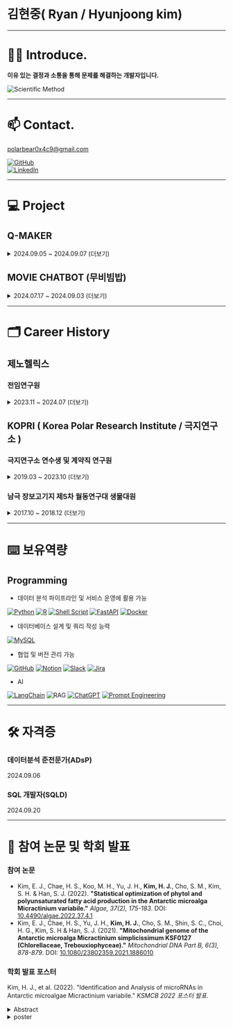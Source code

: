 
# 김현중( Ryan / Hyunjoong kim)

---
# 👨‍💻 Introduce.


**이유 있는 결정과 소통을 통해 문제를 해결하는 개발자입니다.** 

![Scientific Method](https://img.shields.io/badge/I%20%E2%9D%A4%EF%B8%8F%20the%20Scientific%20Method-2D9BF0?style=for-the-badge)

---

# 📫 Contact.

[polarbear0x4c9@gmail.com](mailto:polarbear0x4c9@gmail.com)


[<img alt="GitHub" src ="https://img.shields.io/badge/GitHub-181717.svg?&style=for-the-badge&logo=GitHub&logoColor=white"/>](https://github.com/KHyunJoong?tab=overview&from=2024-09-01&to=2024-09-30)\
[<img alt="LinkedIn" src="https://img.shields.io/badge/LinkedIn-0A66C2?style=for-the-badge&logo=LinkedIn&logoColor=white"/>](https://www.linkedin.com/in/hyunjoongkim-polarbear0x4c9)



---
# 💻 Project

## Q-MAKER
<details>
<summary> 2024.09.05 ~ 2024.09.07 (더보기)</summary>

**KakaoTechBootcamp Hackathon 프로젝트**
- 팀 구성: 6명 (풀스택 2명, 클라우드 2명, AI 2명)
- GitHub 링크: [KTB-19/Q-Maker](https://github.com/KTB-19/qmaker)
- 프로젝트 소개: 맞춤형 문제 생성
  - 문장을 기반으로 단원 분리, 문제 생성 및 원문 해설 제공
- 주요 업무: AI서버 설계, 자연어 처리(NLP), 문제 생성
    - 사용자에게 문제를 제시하고 약점을 분석하여 보완
    - 사용자에게 원문 해설을 제공하여 hallucination 검토
- 주요 기술 스택:  Python, ChatGPT API , Fast API , LangChain

</details>


## MOVIE CHATBOT (무비빔밥)
<details>
<summary> 2024.07.17 ~ 2024.09.03 (더보기) </summary>

**KakaoTechBootcamp 프로젝트**
- 팀 구성: 6명 (풀스택 2명, 클라우드 2명, AI 2명)
- GitHub 링크: [KTB-19/Movie_Chatbot](https://github.com/KTB-19/movie_chatbot)
- 프로젝트 소개: 영화관 추천 챗봇 서비스 
  - 사용자의 입력을 기반으로 영화 상영 정보를 제공
- 주요 업무: Entity 추출, RAG구축, LLM 응답 정형화
  - Semantic Search 및 Levenshtein distance 기반 RAG 구축
- 주요 기술 스택: Python, RAG, ChatGPT API, LangChain, FAISS, KoBERT

</details>

---
# 🗂️ Career History


## 제노헬릭스

### 전임연구원

<details>
<summary> 2023.11 ~ 2024.07 (더보기) </summary>

- sRNA-seq 분석을 위한 파이프라인 구축 및 유지 보수
- Viridiplantae Genome 기반 머신러닝 모델을 활용하여 Genome 없는 생물의 miRNA profiling
- DTC 분석 및 30건 이상의 샘플 분석 수행
</details>

## KOPRI \( Korea Polar Research Institute / 극지연구소 )

### 극지연구소 연수생 및 계약직 연구원


<details>
<summary> 2019.03 ~ 2023.10 (더보기) </summary>


- 극지 미세조류의 miRNA 분석 및 유전자 편집 기술 개발
- 극지 외래종 탐지 및 침입 경로 분석
- 온난화에 따른 극지 생물 적응 연구 및 생태 조사
- CV기술을 활용한 남극 수중 종 분류 참여
- Linux, Python, R을 사용한 데이터 분석 및 연구 수행

</details>

### 남극 장보고기지 제5차 월동연구대 생물대원

<details>
<summary> 2017.10 ~ 2018.12 (더보기) </summary>

- 극지 외래종 침입 조사 및 과제 참여
- 남극 기지 주변 환경 오염 요인 모니터링 및 분석
- 기지 운영 관련 환경 모니터링 및 외래종 확인 작업
- 팀과 협업하여 수질 문제 해결 및 60% 이상 개선

</details>

---
# ⌨️ 보유역량


## Programming
- 데이터 분석 파이프라인 및 서비스 운영에 활용 가능

[<img alt="Python" src="https://img.shields.io/badge/Python-3776AB?style=for-the-badge&logo=Python&logoColor=white"/>](https://www.python.org/) 
[<img alt="R" src="https://img.shields.io/badge/R-276DC3?style=for-the-badge&logo=R&logoColor=white"/>](https://www.r-project.org/) 
[<img alt="Shell Script" src="https://img.shields.io/badge/Shell_Script-4EAA25?style=for-the-badge&logo=GNU-Bash&logoColor=white"/>](https://www.gnu.org/software/bash/) 
[<img alt="FastAPI" src="https://img.shields.io/badge/FastAPI-009688?style=for-the-badge&logo=FastAPI&logoColor=white"/>](https://fastapi.tiangolo.com/) 
[<img alt="Docker" src="https://img.shields.io/badge/Docker-2496ED?style=for-the-badge&logo=Docker&logoColor=white"/>](https://www.docker.com/) 

- 데이터베이스 설계 및 쿼리 작성 능력 

[<img alt="MySQL" src="https://img.shields.io/badge/MySQL-4479A1?style=for-the-badge&logo=MySQL&logoColor=white"/>](https://www.mysql.com/) 

- 협업 및 버전 관리 가능

[<img alt="GitHub" src="https://img.shields.io/badge/GitHub-181717?style=for-the-badge&logo=GitHub&logoColor=white"/>](https://github.com/) 
[<img alt="Notion" src="https://img.shields.io/badge/Notion-000000?style=for-the-badge&logo=Notion&logoColor=white"/>](https://www.notion.so/) 
[<img alt="Slack" src="https://img.shields.io/badge/Slack-4A154B?style=for-the-badge&logo=Slack&logoColor=white"/>](https://slack.com/) 
[<img alt="Jira" src="https://img.shields.io/badge/Jira-0052CC?style=for-the-badge&logo=Jira&logoColor=white"/>](https://www.atlassian.com/software/jira)

- AI

[<img alt="LangChain" src="https://img.shields.io/badge/LangChain-0B0B45?style=for-the-badge&logo=LangChain&logoColor=white"/>](https://www.langchain.com/)
![RAG](https://img.shields.io/badge/RAG-4A90E2?style=for-the-badge&logo=Read-The-Docs&logoColor=white)
[<img alt="ChatGPT" src="https://img.shields.io/badge/ChatGPT-00A67E?style=for-the-badge&logo=OpenAI&logoColor=white"/>](https://openai.com/chatgpt)
[<img alt="Prompt Engineering" src="https://img.shields.io/badge/Prompt%20Engineering-412991?style=for-the-badge&logo=OpenAI&logoColor=white"/>](https://openai.com/)


---
# 🛠 자격증


### 데이터분석 준전문가(ADsP)

2024.09.06

### SQL 개발자(SQLD)

2024.09.20

---
# 📜 참여 논문 및 학회 발표


### 참여 논문

- Kim, E. J., Chae, H. S., Koo, M. H., Yu, J. H., **Kim, H. J.**, Cho, S. M., Kim, S. H. & Han, S. J. (2022). **"Statistical optimization of phytol and polyunsaturated fatty acid production in the Antarctic microalga Micractinium variabile."** *Algae, 37(2), 175-183*. DOI: [10.4490/algae.2022.37.4.1](https://doi.org/10.4490/algae.2022.37.4.1)
- Kim, E. J., Chae, H. S., Yu, J. H., **Kim, H. J.**, Cho, S. M., Shin, S. C., Choi, H. G., Kim, S. H & Han, S. J. (2021). **"Mitochondrial genome of the Antarctic microalga Micractinium simplicissimum KSF0127 (Chlorellaceae, Trebouxiophyceae)."** *Mitochondrial DNA Part B, 6(3), 878-879*. DOI: [10.1080/23802359.2021.1886010](https://doi.org/10.1080/23802359.2021.1886010)


### 학회 발표 포스터
Kim, H. J., et al. (2022). "Identification and Analysis of microRNAs in Antarctic microalgae Micractinium variabile." *KSMCB 2022 포스터 발표*.
<details>

<summary> Abstract </summary>

In eukaryotes, miRNAs are the key regulators of gene expression in post-transcriptional regulation. Some plant miRNAs have been considered to be involved in environmental stresses.
The Antarctic has important environmental characteristics for studying the adaption of living organisms. As organisms in the Antarctic undergo abiotic stress and adapt to survive. 
Antarctic microalgae, in particular are a major source of inorganic carbon in cold water ecosystems. In order to survive and adapt to harsh environments, they produce a variety of phytochemicals, lipids, and anti-freezing proteins.
 Despite that Antarctic microalgae play ecological and physiological functions, the role of miRNA in environmental stress responses including cold adaptations is still unknown in Antarctic microalgae.
In this study, we attempted to find out miRNA in Antarctic microalgae Micractinium variabile (KSF0031). M. variabile was collected in the freshwater of Barton Peninsula in King George Island in maritime Antarctica. 
We performed Small RNA Sequencing in M.variable. After removing the reads with adapter, length ≤18nt, length ≥30nt, the remaining high-quality common reads were retained. Other sRNAs, including rRNAs, tRNAs, snRNAs, and snoRNAs, annotated in Rfam 11.0 were removed. Filtered reads were analyzed using miRkwood, computational tool for the annotation of miRNAs in plant genomes. As a result, 16 miRNA candidates were obtained in M.Variabile. Comparing 16 miRNA candidates to miRNAs in Chlamydomonas reinhardtii microalgae model organisms, we found no conserved miRNAs between M. variabile and C. reinhardtii.
Through genome and transcriptome analysis, we found miRNA processing genes like AGO and DCL in M. variabile genome. However, DRB protein genes such as HYL1, DUS16 were not discovered.
In the further study, we will confirm candidate miRNAs expression by northern blot and improve the analytical method for miRNA profiling of M.Variabile. 

</details>
<details>
<summary> poster </summary>

[2022_KSMCB_RNA_Hyunjoong_Kim최종수정본.pdf](https://github.com/user-attachments/files/17534641/2022_KSMCB_RNA_Hyunjoong_Kim.pdf)

</details>





<!--
**KHyunJoong/KHyunjoong** is a ✨ _special_ ✨ repository because its `README.md` (this file) appears on your GitHub profile.

Here are some ideas to get you started:

- 🔭 I’m currently working on ...
- 🌱 I’m currently learning ...
- 👯 I’m looking to collaborate on ...
- 🤔 I’m looking for help with ...
- 💬 Ask me about ...
- 📫 How to reach me: ...
- 😄 Pronouns: ...
- ⚡ Fun fact: ...
-->

